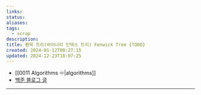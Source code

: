 ```yaml
---
links:
status:
aliases: 
tags:
  - scrap
description: 
title: 펜윅 트리(바이너리 인덱스 트리) Fenwick Tree {TODO}
created: 2024-01-12T00:27:15
updated: 2024-12-23T18:07:25
---
```

- [[0011 Algorithms ♾️|algorithms]]
- [백준 블로그 글](https://www.acmicpc.net/blog/view/21)
---
